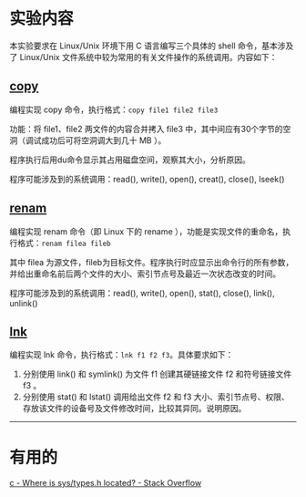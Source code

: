 # 实验内容

本实验要求在 Linux/Unix 环境下用 C 语言编写三个具体的 shell 命令，基本涉及了 Linux/Unix 文件系统中较为常用的有关文件操作的系统调用。内容如下：

## [copy](#)

编程实现 copy 命令，执行格式：```copy file1 file2 file3```

功能：将 file1、file2 两文件的内容合并拷入 file3 中，其中间应有30个字节的空洞（调试成功后可将空洞调大到几十 MB ）。

程序执行后用du命令显示其占用磁盘空间，观察其大小，分析原因。

程序可能涉及到的系统调用：read(), write(), open(), creat(), close(), lseek()

## [renam](#)

编程实现 renam 命令（即 Linux 下的 rename ），功能是实现文件的重命名，执行格式：```renam filea fileb```

其中 filea 为源文件，fileb为目标文件。程序执行时应显示出命令行的所有参数，并给出重命名前后两个文件的大小、索引节点号及最近一次状态改变的时间。

程序可能涉及到的系统调用：read(), write(), open(), stat(), close(), link(), unlink()

## [lnk](#)

编程实现 lnk 命令，执行格式：```lnk f1 f2 f3```。具体要求如下：

1. 分别使用 link() 和 symlink() 为文件 f1 创建其硬链接文件 f2 和符号链接文件 f3 。
2. 分别使用 stat() 和 lstat() 调用给出文件 f2 和 f3 大小、索引节点号、权限、存放该文件的设备号及文件修改时间，比较其异同。说明原因。

----

# 有用的

[c - Where is sys/types.h located? - Stack Overflow](https://stackoverflow.com/questions/11823063/where-is-sys-types-h-located)
